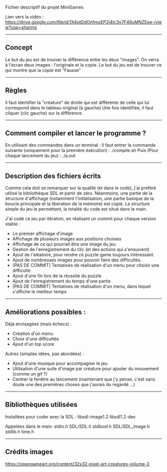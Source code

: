 Fichier descriptif du projet MiniGames

Lien vers la vidéo : https://drive.google.com/file/d/1X4otDdOnfmoEP2I4Ic3v7F49uMNZEee-/view?usp=sharing

------------
Concept
------------
Le but du jeu est de trouver la différence entre les deux "images".
On verra à l'écran deux images : l'originale et la copie.
Le but du jeu est de trouver ce qui montre que la copie est "Fausse"

------------
Règles
------------
Il faut identifier la "créature" de droite qui est différente de celle qui lui correspond dans le tableau original (à gauche)
Une fois identifiée, il faut cliquer (clic gauche) sur la différence.

------------
Comment compiler et lancer le programme ?
------------
En utilisant des commandes dans un terminal :
Il faut entrer la commande suivante (uniquement pour la première éxécution) :
	./compile.sh
Puis (Pour chaque lancement du jeu) :
	./a.out

------------
Description des fichiers écrits
------------
Comme cela doit se remarquer sur la qualité (et dans le code), j'ai préféré utilisé la bibliothèque SDL et partir de zéro.
Néanmoins, une partie de la structure d'affichage (notamment l'initialisation, une partie basique de la boucle principale et la libération de la mémoire) est copié.
La structure simple du jeu le permettant, la totalité du code est situé dans le main.

J'ai codé ce jeu par itération, en réalisant un commit pour chaque version stable :
- Le premier affichage d'image
- Affichage de plusieurs images aux positions choisies
- Affichage de ce qui pourrait être une image du jeu
- Gestion de l'enregistrement du clic (et des actions qui s'ensuivent)
- Ajout de l'aléatoire, pour rendre ce puzzle game toujours intéressant.
- Ajout de nombreuses images pour pouvoir faire des difficultés.
- [PAS DE COMMIT] Tentatives de réalisation d'un menu pour choisir une difficulté
- Ajout d'une fin lors de la réussite du puzzle
- Ajout de l'enregistrement du temps d'une partie 
- [PAS DE COMMIT] Tentatives de réalisation d'un menu, dans lequel s'affiche le meilleur temps

------------
Améliorations possibles :
------------
Déjà envisagées (mais échecs) :
- Création d'un menu
- Choix d'une difficultée
- Ajout d'un top score

Autres (simples idées, pas abordées) :
- Ajout d'une musique pour accompagner le jeu
- Utilisation d'une suite d'image par créature pour ajouter du mouvement (comme un gif ?)
- Centrer la fenêtre au lancement (maintenant que j'y pense, c'est sans doute une des premières choses que j'aurais du regardé ...)

------------
Bibliothèques utilisées
------------
Installées pour coder avec la SDL :
libsdl-image1.2
libsdl1.2-dev

Appelées dans le main:
stdio.h
SDL/SDL.h
stdbool.h
SDL/SDL_image.h
stdlib.h
time.h

------------
Crédits images
------------
https://opengameart.org/content/32x32-pixel-art-creatures-volume-3
